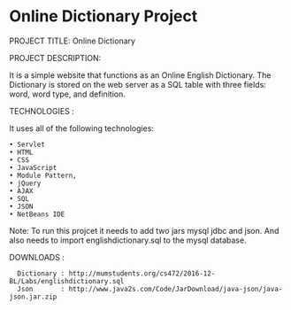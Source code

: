 # Online Dictionary Project


PROJECT TITLE: Online Dictionary

PROJECT DESCRIPTION:

It is a simple website that functions as an Online English Dictionary. The Dictionary is
stored on the web server as a SQL table with three fields: word, word type, and definition. 

TECHNOLOGIES :

It uses all of the following technologies: 

    • Servlet
    • HTML
    • CSS 
    • JavaScript
    • Module Pattern, 
    • jQuery
    • AJAX
    • SQL
    • JSON
    • NetBeans IDE

Note: To run this projcet it needs to add two jars mysql jdbc and json. And also needs to import englishdictionary.sql to the mysql database.

DOWNLOADS :

      Dictionary : http://mumstudents.org/cs472/2016-12-BL/Labs/englishdictionary.sql
      Json       : http://www.java2s.com/Code/JarDownload/java-json/java-json.jar.zip
